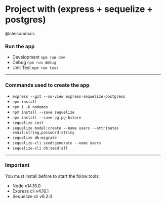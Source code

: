 # Project with (express + sequelize + postgres)
@cleisommais

### Run the app
* Development `npm run dev`
* Debug `npm run debug`
* Unit Test `npm run test`

---

### Commands used to create the app

* `express --git --no-view express-sequelize-postgress`
* `npm install`
* `npm i -D nodemon`
* `npm install --save sequelize`
* `npm install --save pg pg-hstore`
* `sequelize init`
* `sequelize model:create --name users --attributes email:string,password:string`
* `sequelize db:migrate`
* `sequelize-cli seed:generate --name users`
* `sequelize-cli db:seed:all`

---

### Important
You must install before to start the folow tools:
* Node v14.16.0
* Express cli v4.16.1
* Sequelize cli v6.2.0
